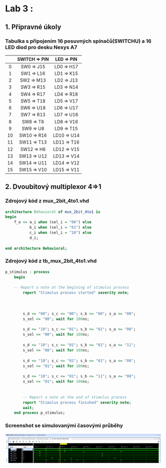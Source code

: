 # Lab 3 :

## 1. Přípravné úkoly

### Tabulka s připojením 16 posuvných spínačů(SWITCHU) a 16 LED diod pro desku Nexys A7 

| | **SWITCH => PIN** | **LED => PIN** |
| :-: | :-: | :-: |
| 0 | SW0 => J15 | LD0 => H17 |
| 1 | SW1 => L16 | LD1 => K15 |
| 2 | SW2 => M13 | LD2 => J13 |
| 3 | SW3 => R15 | LD3 => N14 |
| 4 | SW4 => R17 | LD4 => R18 |
| 5 | SW5 => T18 | LD5 => V17 |
| 6 | SW6 => U18 | LD6 => U17 |
| 7 | SW7 => R13 | LD7 => U16 |
| 8 | SW8 => T8 | LD8 => V16 |
| 9 | SW9 => U8 | LD9 => T15 |
| 10 | SW10 => R16 | LD10 =>  U14 |
| 11 | SW11 => T13 | LD11 => T16 |
| 12 | SW12 => H6 | LD12 => V15 |
| 13 | SW13 => U12 | LD13 => V14 |
| 14 | SW14 => U11 | LD14 => V12 | 
| 15 | SW15 => V10 | LD15 => V11 |

## 2. Dvoubitový multiplexor 4=>1

### Zdrojový kód z mux_2bit_4to1.vhd

```vhdl
architecture Behavioral of mux_2bit_4to1 is
begin
    f_o <= a_i when (sel_i = "00") else
           b_i when (sel_i = "01") else
           c_i when (sel_i = "10") else
           d_i;
    
end architecture Behavioral;
```

### Zdrojový kód z tb_mux_2bit_4to1.vhd

```vhdl
p_stimulus : process
    begin
    
    -- Report a note at the begining of stimulus process
        report "Stimulus process started" severity note;


        
        s_d <= "00"; s_c <= "00"; s_b <= "00"; s_a <= "00";
        s_sel <= "00"; wait for 100ns;
        
        s_d <= "10"; s_c <= "01"; s_b <= "01"; s_a <= "00";
        s_sel <= "00"; wait for 100ns;
        
        s_d <= "10"; s_c <= "01"; s_b <= "01"; s_a <= "11";
        s_sel <= "00"; wait for 100ns;
        
        s_d <= "10"; s_c <= "01"; s_b <= "01"; s_a <= "00";
        s_sel <= "01"; wait for 100ns;
        
        s_d <= "10"; s_c <= "01"; s_b <= "11"; s_a <= "00";
        s_sel <= "01"; wait for 100ns;
        

        -- Report a note at the end of stimulus process
        report "Stimulus process finished" severity note;
        wait;
    end process p_stimulus;    
```

### Screenshot se simulovanými časovými průběhy
![grafy](https://github.com/xtomes07/Digital_elektronics_1/blob/main/Labs/03-vivado/Obrazky/prubehy.PNG)



